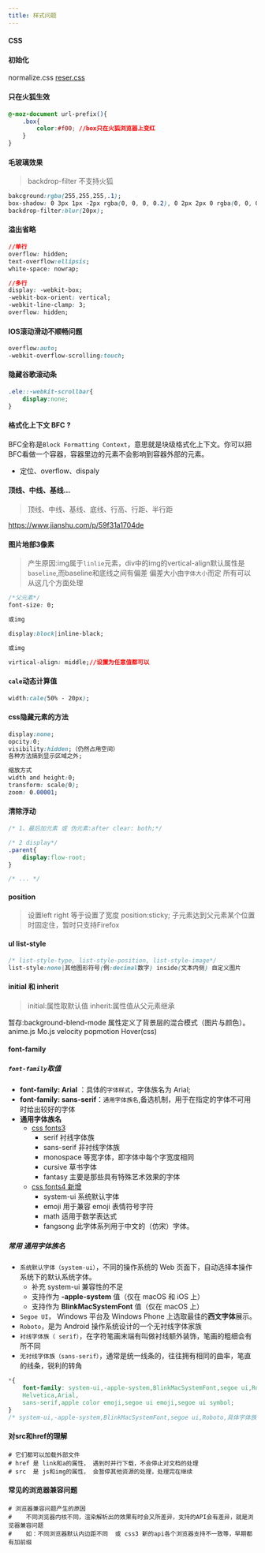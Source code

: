 ```yaml
---
title: 样式问题
---
```

#### CSS
#### 初始化

normalize.css
[reser.css](https://meyerweb.com/eric/tools/css/reset/index.html)

#### 只在火狐生效
```css
@-moz-document url-prefix(){
    .box{
        color:#f00; //box只在火狐浏览器上变红
    }
}
```

#### 毛玻璃效果
> backdrop-filter 不支持火狐

```css
bakcground:rgba(255,255,255,.1);
box-shadow: 0 3px 1px -2px rgba(0, 0, 0, 0.2), 0 2px 2px 0 rgba(0, 0, 0, 0.14), 0 1px 5px 0 rgba(0, 0, 0, 0.12);
backdrop-filter:blur(20px);
```
#### 溢出省略
```css
//单行
overflow: hidden;
text-overflow:ellipsis;
white-space: nowrap;

//多行
display: -webkit-box;
-webkit-box-orient: vertical;
-webkit-line-clamp: 3;
overflow: hidden;
```
#### IOS滚动滑动不顺畅问题
```css
overflow:auto;
-webkit-overflow-scrolling:touch;
```
#### 隐藏谷歌滚动条
```css
.ele::-webkit-scrollbar{
    display:none;
}
```
####  格式化上下文 BFC ?
BFC全称是`Block Formatting Context`，意思就是块级格式化上下文。你可以把BFC看做一个容器，容器里边的元素不会影响到容器外部的元素。
-   定位、overflow、dispaly
#### 顶线、中线、基线...
> 顶线、中线、基线、底线、行高、行距、半行距 

https://www.jianshu.com/p/59f31a1704de
#### 图片地部3像素 
> 产生原因:img属于`linlie`元素，div中的img的vertical-align默认属性是`baseline`,而baseline和底线之间有偏差
> 偏差大小由`字体大小`而定
> 所有可以从这几个方面处理
```css
/*父元素*/
font-size: 0;

或img

display:block|inline-black;

或img

virtical-align: middle;//设置为任意值都可以
```
#### `cale`动态计算值
```css
width:cale(50% - 20px);
```
#### css隐藏元素的方法 
```css
display:none;
opcity:0;
visibility:hidden;（仍然占用空间）
各种方法搞到显示区域之外;

缩放方式
width and height:0;
transform: scale(0);
zoom: 0.00001;
```
#### 清除浮动
```css
/* 1、最后加元素 或 伪元素:after clear: both;*/

/* 2 display*/
.parent{
    display:flow-root;
}

/* ... */
```

#### position
> 设置left right 等于设置了宽度
> position:sticky; 子元素达到父元素某个位置时固定住，暂时只支持Firefox 

#### ul list-style
```css
/* list-style-type, list-style-position, list-style-image*/
list-style:none|其他图形符号(例:decimal数字) inside(文本内侧) 自定义图片
```
#### initial 和 inherit
> initial:属性取默认值
> inherit:属性值从父元素继承

暂存:background-blend-mode 属性定义了背景层的混合模式（图片与颜色）。
    anime.js Mo.js velocity popmotion Hover(css)
    
#### font-family

##### `font-family`取值
- **font-family: Arial** ：具体的`字体样式`，字体族名为 Arial;
- **font-family: sans-serif**：`通用字体族名`,备选机制，用于在指定的字体不可用时给出较好的字体
- **通用字体族名**
    - [css fonts3](https://www.w3.org/TR/2018/REC-css-fonts-3-20180920/#generic-font-families)
        - serif 衬线字体族
        - sans-serif 非衬线字体族
        - monospace 等宽字体，即字体中每个字宽度相同
        - cursive 草书字体
        - fantasy 主要是那些具有特殊艺术效果的字体 	
    - [css fonts4 新增](https://www.w3.org/TR/css-fonts-4/#generic-font-families)
        - system-ui 系统默认字体
        - emoji 用于兼容 emoji 表情符号字符
        - math 适用于数学表达式
        - fangsong 此字体系列用于中文的（仿宋）字体。

##### 常用 通用字体族名

- `系统默认字体（system-ui）`，不同的操作系统的 Web 页面下，自动选择本操作系统下的默认系统字体。
	- 补充 system-ui 兼容性的不足 
	- 支持作为 **-apple-system** 值（仅在 macOS 和 iOS 上）
	- 支持作为 **BlinkMacSystemFont** 值（仅在 macOS 上） 	
- `Segoe UI`， Windows 平台及 Windows Phone 上选取最佳的**西文字体**展示。
- `Roboto`，是为 Android 操作系统设计的一个无衬线字体家族
- `衬线字体族（ serif）`，在字符笔画末端有叫做衬线额外装饰，笔画的粗细会有所不同
- `无衬线字体族（sans-serif）`，通常是统一线条的，往往拥有相同的曲率，笔直的线条，锐利的转角

```css
*{
	font-family: system-ui,-apple-system,BlinkMacSystemFont,segoe ui,Roboto,
    Helvetica,Arial,
    sans-serif,apple color emoji,segoe ui emoji,segoe ui symbol;
}
/* system-ui,-apple-system,BlinkMacSystemFont,segoe ui,Roboto,具体字体族,sans-serif,可有可无随意;*/
```

#### 对src和href的理解

```shell
# 它们都可以加载外部文件
# href 是 link和a的属性， 遇到时并行下载，不会停止对文档的处理
# src  是 js和img的属性， 会暂停其他资源的处理，处理完在继续
```

#### 常见的浏览器兼容问题

```shell
# 浏览器兼容问题产生的原因
#    不同浏览器内核不同，渲染解析出的效果有时会又所差异，支持的API会有差异，就是浏览器兼容问题
#    如：不同浏览器默认内边距不同  或 css3 新的api各个浏览器支持不一致等，早期都有加前缀
```

